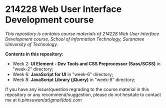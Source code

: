 # 214228 Web User Interface Development course

*This repository is contains course materials of 214228 Web User Interface Development course, School of Information Technology, Suranaree University of Technology.*

**Contents in this repository:**

- Week 2: **UI Element - Dev Tools and CSS Preprocessor (Sass/SCSS)** in "week-2" directory;
- Week 6: **JavaScript for UI** in "week-6" directory;
- Week 8: **JavaScript Library (jQuery)** in "week-8" directory;

If you have any issue/question regrading to the course material in this repository or any recommend/suggestion, please do not hesitate to contact me at *h.pimsuwan(at)gmail(dot).com*